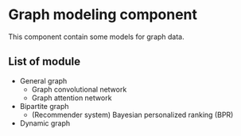 Graph modeling component
========================

This component contain some models for graph data.

## List of module

* General graph
  * Graph convolutional network
  * Graph attention network
* Bipartite graph
  * (Recommender system) Bayesian personalized ranking (BPR)
* Dynamic graph
